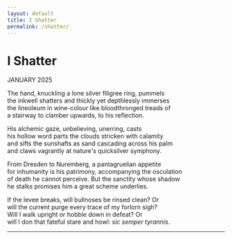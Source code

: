 ```yaml
---
layout: default
title: I Shatter
permalink: /shatter/
---
```


# I Shatter
<p class="date">JANUARY 2025</p>
The hand, knuckling a lone silver filigree ring, pummels <br>
the inkwell shatters and thickly yet depthlessly immerses <br>
the lineoleum in wine-colour like bloodthronged treads of <br>
a stairway to clamber upwards, to his reflection.

His alchemic gaze, unbelieving, unerring, casts <br>
his hollow word parts the clouds stricken with calamity <br>
and sifts the sunshafts as sand cascading across his palm <br>
and claws vagrantly at nature's quicksilver symphony.

From Dresden to Nuremberg, a pantagruelian appetite <br>
for inhumanity is his patrimony, accompanying the osculation <br>
of death he cannot perceive. But the sanctity whose shadow <br>
he stalks promises him a great scheme underlies.

If the levee breaks, will bullnoses be rinsed clean? Or <br>
will the current purge every trace of my forlorn sigh? <br>
Will I walk upright or hobble down in defeat? Or <br>
will I don that fateful stare and howl: *sic semper tyrannis*.

---
